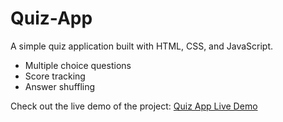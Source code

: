# Quiz-App

A simple quiz application built with HTML, CSS, and JavaScript.

- Multiple choice questions
- Score tracking
- Answer shuffling

Check out the live demo of the project: [Quiz App Live Demo](https://catalina-tech.github.io/Quiz-App/)
